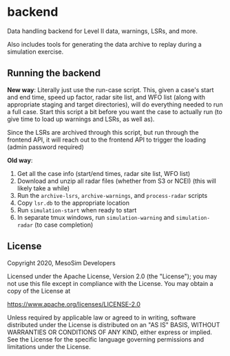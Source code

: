# backend
Data handling backend for Level II data, warnings, LSRs, and more.

Also includes tools for generating the data archive to replay during a simulation exercise.

## Running the backend

**New way**: Literally just use the run-case script. This, given a case's start and end time, speed up factor, radar site list, and WFO list (along with appropriate staging and target directories), will do everything needed to run a full case. Start this script a bit before you want the case to actually run (to give time to load up warnings and LSRs, as well as).

Since the LSRs are archived through this script, but run through the frontend API, it will reach out to the frontend API to trigger the loading (admin password required)

**Old way**:

1) Get all the case info (start/end times, radar site list, WFO list)
2) Download and unzip all radar files (whether from S3 or NCEI) (this will likely take a while)
3) Run the `archive-lsrs`, `archive-warnings`, and `process-radar` scripts
4) Copy `lsr.db` to the appropriate location
5) Run `simulation-start` when ready to start
6) In separate tmux windows, run `simulation-warning` and `simulation-radar` (to case completion)

## License

Copyright 2020, MesoSim Developers

Licensed under the Apache License, Version 2.0 (the "License");
you may not use this file except in compliance with the License.
You may obtain a copy of the License at

  https://www.apache.org/licenses/LICENSE-2.0

Unless required by applicable law or agreed to in writing, software
distributed under the License is distributed on an "AS IS" BASIS,
WITHOUT WARRANTIES OR CONDITIONS OF ANY KIND, either express or implied.
See the License for the specific language governing permissions and
limitations under the License.
